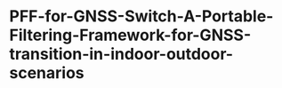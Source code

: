 # PFF-for-GNSS-Switch-A-Portable-Filtering-Framework-for-GNSS-transition-in-indoor-outdoor-scenarios